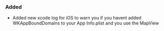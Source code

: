 ### Added
* Added new xcode log for iOS to warn you if you havent added WKAppBoundDomains to your App Info.plist and you use the MapView 
